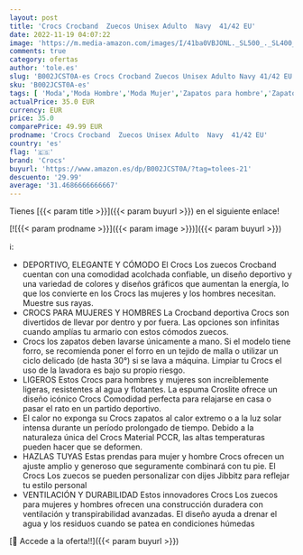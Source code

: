 ```yaml
---
layout: post
title: 'Crocs Crocband  Zuecos Unisex Adulto  Navy  41/42 EU'
date: 2022-11-19 04:07:22
image: 'https://m.media-amazon.com/images/I/41ba0VBJONL._SL500_._SL400_.jpg'
comments: true
category: ofertas
author: 'tole.es'
slug: 'B002JCST0A-es Crocs Crocband Zuecos Unisex Adulto Navy 41/42 EU'
sku: 'B002JCST0A-es'
tags: [ 'Moda','Moda Hombre','Moda Mujer','Zapatos para hombre','Zapatos para mujer','Zuecos y mules de mujer','Zuecos y mules para hombre','crocs','zuecos','🇪🇸', ]
actualPrice: 35.0 EUR
currency: EUR
price: 35.0
comparePrice: 49.99 EUR
prodname: 'Crocs Crocband  Zuecos Unisex Adulto  Navy  41/42 EU'
country: 'es'
flag: '🇪🇸'
brand: 'Crocs'
buyurl: 'https://www.amazon.es/dp/B002JCST0A/?tag=tolees-21'
descuento: '29.99'
average: '31.4686666666667'
---
```


Tienes [{{< param title >}}]({{< param buyurl >}}) en el siguiente enlace!

[![{{< param prodname >}}]({{< param image >}})]({{< param buyurl >}})

ℹ️:

- DEPORTIVO, ELEGANTE Y CÓMODO El Crocs Los zuecos Crocband cuentan con una comodidad acolchada confiable, un diseño deportivo y una variedad de colores y diseños gráficos que aumentan la energía, lo que los convierte en los Crocs las mujeres y los hombres necesitan. Muestre sus rayas.
- CROCS PARA MUJERES Y HOMBRES La Crocband deportiva Crocs son divertidos de llevar por dentro y por fuera. Las opciones son infinitas cuando amplías tu armario con estos cómodos zuecos.
- Crocs los zapatos deben lavarse únicamente a mano. Si el modelo tiene forro, se recomienda poner el forro en un tejido de malla o utilizar un ciclo delicado (de hasta 30°) si se lava a máquina. Limpiar tu Crocs el uso de la lavadora es bajo su propio riesgo.
- LIGEROS Estos Crocs para hombres y mujeres son increíblemente ligeras, resistentes al agua y flotantes. La espuma Croslite ofrece un diseño icónico Crocs Comodidad perfecta para relajarse en casa o pasar el rato en un partido deportivo.
- El calor no exponga su Crocs zapatos al calor extremo o a la luz solar intensa durante un período prolongado de tiempo. Debido a la naturaleza única del Crocs Material PCCR, las altas temperaturas pueden hacer que se deformen.
- HAZLAS TUYAS Estas prendas para mujer y hombre Crocs ofrecen un ajuste amplio y generoso que seguramente combinará con tu pie. El Crocs Los zuecos se pueden personalizar con dijes Jibbitz para reflejar tu estilo personal
- VENTILACIÓN Y DURABILIDAD Estos innovadores Crocs Los zuecos para mujeres y hombres ofrecen una construcción duradera con ventilación y transpirabilidad avanzadas. El diseño ayuda a drenar el agua y los residuos cuando se patea en condiciones húmedas

[🛒 Accede a la oferta!!]({{< param buyurl >}})
